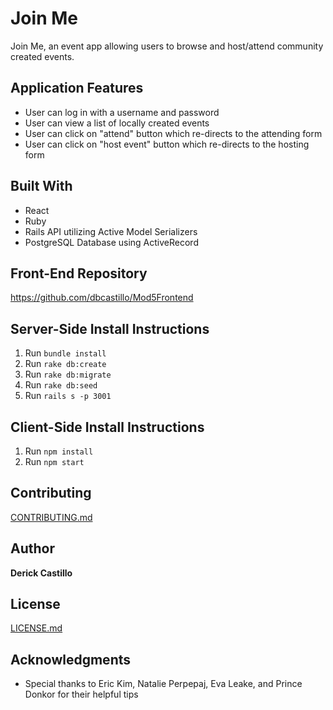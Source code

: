 # Join Me

Join Me, an event app allowing users to browse and host/attend community created events.


## Application Features

* User can log in with a username and password
* User can view a list of locally created events
* User can click on "attend" button which re-directs to the attending form
* User can click on "host event" button which re-directs to the hosting form

## Built With

* React
* Ruby
* Rails API utilizing Active Model Serializers
* PostgreSQL Database using ActiveRecord

## Front-End Repository

https://github.com/dbcastillo/Mod5Frontend

## Server-Side Install Instructions

1. Run ```bundle install```
2. Run ```rake db:create```
3. Run ```rake db:migrate```
4. Run ```rake db:seed```
5. Run ```rails s -p 3001```

## Client-Side Install Instructions

1. Run ```npm install```
2. Run ```npm start```


## Contributing

[CONTRIBUTING.md](https://gist.github.com/dbcastillo/75308bee09c36e8e8aedd58a6de0e37f)

## Author

**Derick Castillo**

## License

[LICENSE.md](LICENSE.md)

## Acknowledgments

* Special thanks to Eric Kim, Natalie Perpepaj, Eva Leake, and Prince Donkor for their helpful tips

